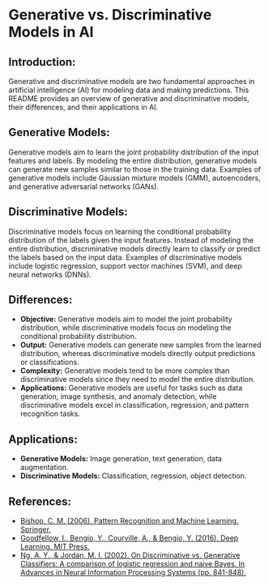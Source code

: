 # Generative vs. Discriminative Models in AI

## Introduction:
Generative and discriminative models are two fundamental approaches in artificial intelligence (AI) for modeling data and making predictions. This README provides an overview of generative and discriminative models, their differences, and their applications in AI.

## Generative Models:
Generative models aim to learn the joint probability distribution of the input features and labels. By modeling the entire distribution, generative models can generate new samples similar to those in the training data. Examples of generative models include Gaussian mixture models (GMM), autoencoders, and generative adversarial networks (GANs).

## Discriminative Models:
Discriminative models focus on learning the conditional probability distribution of the labels given the input features. Instead of modeling the entire distribution, discriminative models directly learn to classify or predict the labels based on the input data. Examples of discriminative models include logistic regression, support vector machines (SVM), and deep neural networks (DNNs).

## Differences:
- **Objective:** Generative models aim to model the joint probability distribution, while discriminative models focus on modeling the conditional probability distribution.
- **Output:** Generative models can generate new samples from the learned distribution, whereas discriminative models directly output predictions or classifications.
- **Complexity:** Generative models tend to be more complex than discriminative models since they need to model the entire distribution.
- **Applications:** Generative models are useful for tasks such as data generation, image synthesis, and anomaly detection, while discriminative models excel in classification, regression, and pattern recognition tasks.

## Applications:
- **Generative Models:** Image generation, text generation, data augmentation.
- **Discriminative Models:** Classification, regression, object detection.

## References:
- [Bishop, C. M. (2006). Pattern Recognition and Machine Learning. Springer.](https://www.springer.com/gp/book/9780387310732)
- [Goodfellow, I., Bengio, Y., Courville, A., & Bengio, Y. (2016). Deep Learning. MIT Press.](https://www.deeplearningbook.org/)
- [Ng, A. Y., & Jordan, M. I. (2002). On Discriminative vs. Generative Classifiers: A comparison of logistic regression and naive Bayes. In Advances in Neural Information Processing Systems (pp. 841-848).](https://papers.nips.cc/paper/2020-on-discriminative-vs-generative-classifiers-a-comparison-of-logistic-regression-and-naive-bayes.pdf)

